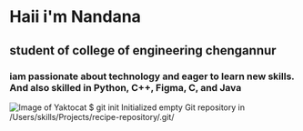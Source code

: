 # Haii i'm Nandana
## student of college of engineering chengannur
### iam  passionate about technology and eager to learn new skills. And also skilled in Python, C++, Figma, C, and Java
![Image of Yaktocat](https://cdn.pixabay.com/photo/2023/03/04/20/44/student-cartoon-7830116_1280.png)
$ git init
Initialized empty Git repository in /Users/skills/Projects/recipe-repository/.git/
